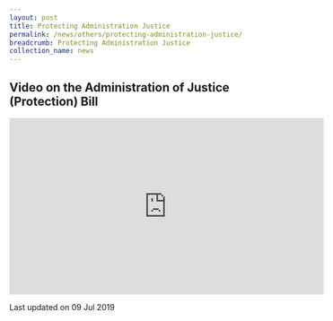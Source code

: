 ```yaml
---
layout: post
title: Protecting Administration Justice
permalink: /news/others/protecting-administration-justice/
breadcrumb: Protecting Administration Justice
collection_name: news
---
```


Video on the Administration of Justice (Protection) Bill
---

<div class="bp-youtube">
<iframe width="560" height="315" src="https://www.youtube.com/embed/MRn9NCorb6k?rel=0" frameborder="0" allow="accelerometer; autoplay; encrypted-media; gyroscope; picture-in-picture" allowfullscreen></iframe>
</div>

<p class="right-side-updated">Last updated on 09 Jul 2019</p> 
